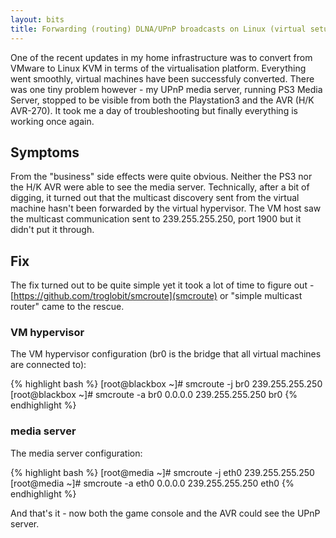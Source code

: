 ```yaml
---
layout: bits
title: Forwarding (routing) DLNA/UPnP broadcasts on Linux (virtual setup using KVM).
---
```

One of the recent updates in my home infrastructure was to convert from VMware to Linux KVM in terms of the virtualisation platform. Everything went smoothly, virtual machines have been successfuly converted. There was one tiny problem however - my UPnP media server, running PS3 Media Server, stopped to be visible from both the Playstation3 and the AVR (H/K AVR-270). It took me a day of troubleshooting but finally everything is working once again.

## Symptoms

From the "business" side effects were quite obvious. Neither the PS3 nor the H/K AVR were able to see the media server. Technically, after a bit of digging, it turned out that the multicast discovery sent from the virtual machine hasn't been forwarded by the virtual hypervisor. The VM host saw the multicast communication sent to 239.255.255.250, port 1900 but it didn't put it through.

## Fix

The fix turned out to be quite simple yet it took a lot of time to figure out - [https://github.com/troglobit/smcroute](smcroute) or "simple multicast router" came to the rescue.

### VM hypervisor

The VM hypervisor configuration (br0 is the bridge that all virtual machines are connected to):

{% highlight bash %}
[root@blackbox ~]# smcroute -j br0 239.255.255.250
[root@blackbox ~]# smcroute -a br0 0.0.0.0 239.255.255.250 br0
{% endhighlight %}

### media server

The media server configuration:

{% highlight bash %}
[root@media ~]# smcroute -j eth0 239.255.255.250
[root@media ~]# smcroute -a eth0 0.0.0.0 239.255.255.250 eth0
{% endhighlight %}

And that's it - now both the game console and the AVR could see the UPnP server.
